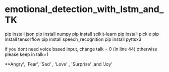 # emotional_detection_with_lstm_and_TK
pip install json
pip install numpy
pip install scikit-learn
pip install pickle
pip install tensorflow
pip install speech_recognition
pip install pyttsx3


if you dont need voice based input, change talk = 0 (in line 44) otherwise please keep in talk=1

**Angry', 'Fear', 'Sad' , 'Love' , 'Surprise' ,and 'Joy'
